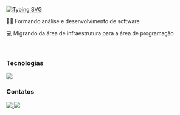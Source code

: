 

 [![Typing SVG](https://readme-typing-svg.herokuapp.com?font=Fira+Code&pause=1000&width=435&lines=Oi!+Meu+Nome+é+Lucas+%F0%9F%96%96)](https://git.io/typing-svg)


 <p>🧑‍🎓 Formando análise e desenvolvimento de software </p>
 <p>💻 Migrando da área de infraestrutura para a área de programação </p>
 
</div>

<br>
<div>
  <h3 > Tecnologias </h3>
  <a href="https://skillicons.dev"> <img src="https://skillicons.dev/icons?i=html,css,js,nodejs,react,ts,git,github,mysql,postgres,postman,linux"/></a>
</div>

<div>
 <h3 > Contatos </h3>
  <a href="https://www.linkedin.com/in/lucas-vicente-564244174/" tang="_blank"> <img src = "https://img.shields.io/badge/LinkedIn-0077B5?style=for-the-badge&logo=linkedin&logoColor=white" target ="_blank" > </img>  </a>
   <a href="" tang="_blank"> <img src = "https://img.shields.io/badge/Portifolio-0077B5?style=for-the-badge&logo=&logoColor=white" target ="_blank" </img>  </a>
 </div>
